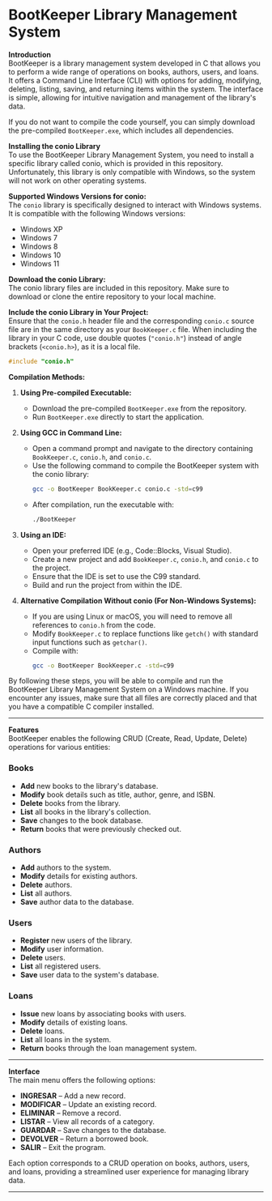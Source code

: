 # BootKeeper Library Management System

**Introduction**\
BootKeeper is a library management system developed in C that allows you to perform a wide range of operations on books, authors, users, and loans. It offers a Command Line Interface (CLI) with options for adding, modifying, deleting, listing, saving, and returning items within the system. The interface is simple, allowing for intuitive navigation and management of the library's data.

If you do not want to compile the code yourself, you can simply download the pre-compiled `BootKeeper.exe`, which includes all dependencies.

**Installing the conio Library**\
To use the BootKeeper Library Management System, you need to install a specific library called conio, which is provided in this repository. Unfortunately, this library is only compatible with Windows, so the system will not work on other operating systems.

**Supported Windows Versions for conio:**\
The `conio` library is specifically designed to interact with Windows systems. It is compatible with the following Windows versions:

- Windows XP
- Windows 7
- Windows 8
- Windows 10
- Windows 11

**Download the conio Library:**\
The conio library files are included in this repository. Make sure to download or clone the entire repository to your local machine.

**Include the conio Library in Your Project:**\
Ensure that the `conio.h` header file and the corresponding `conio.c` source file are in the same directory as your `BookKeeper.c` file. When including the library in your C code, use double quotes (`"conio.h"`) instead of angle brackets (`<conio.h>`), as it is a local file.

```c
#include "conio.h"
```

**Compilation Methods:**

1. **Using Pre-compiled Executable:**

   - Download the pre-compiled `BootKeeper.exe` from the repository.
   - Run `BootKeeper.exe` directly to start the application.

2. **Using GCC in Command Line:**

   - Open a command prompt and navigate to the directory containing `BookKeeper.c`, `conio.h`, and `conio.c`.
   - Use the following command to compile the BootKeeper system with the conio library:
     ```bash
     gcc -o BootKeeper BookKeeper.c conio.c -std=c99
     ```
   - After compilation, run the executable with:
     ```bash
     ./BootKeeper
     ```

3. **Using an IDE:**

   - Open your preferred IDE (e.g., Code::Blocks, Visual Studio).
   - Create a new project and add `BookKeeper.c`, `conio.h`, and `conio.c` to the project.
   - Ensure that the IDE is set to use the C99 standard.
   - Build and run the project from within the IDE.

4. **Alternative Compilation Without conio (For Non-Windows Systems):**

   - If you are using Linux or macOS, you will need to remove all references to `conio.h` from the code.
   - Modify `BookKeeper.c` to replace functions like `getch()` with standard input functions such as `getchar()`.
   - Compile with:
     ```bash
     gcc -o BootKeeper BookKeeper.c -std=c99
     ```

By following these steps, you will be able to compile and run the BootKeeper Library Management System on a Windows machine. If you encounter any issues, make sure that all files are correctly placed and that you have a compatible C compiler installed.

---

**Features**\
BootKeeper enables the following CRUD (Create, Read, Update, Delete) operations for various entities:

### Books

- **Add** new books to the library's database.
- **Modify** book details such as title, author, genre, and ISBN.
- **Delete** books from the library.
- **List** all books in the library's collection.
- **Save** changes to the book database.
- **Return** books that were previously checked out.

### Authors

- **Add** authors to the system.
- **Modify** details for existing authors.
- **Delete** authors.
- **List** all authors.
- **Save** author data to the database.

### Users

- **Register** new users of the library.
- **Modify** user information.
- **Delete** users.
- **List** all registered users.
- **Save** user data to the system's database.

### Loans

- **Issue** new loans by associating books with users.
- **Modify** details of existing loans.
- **Delete** loans.
- **List** all loans in the system.
- **Return** books through the loan management system.

---

**Interface**\
The main menu offers the following options:

- **INGRESAR** – Add a new record.
- **MODIFICAR** – Update an existing record.
- **ELIMINAR** – Remove a record.
- **LISTAR** – View all records of a category.
- **GUARDAR** – Save changes to the database.
- **DEVOLVER** – Return a borrowed book.
- **SALIR** – Exit the program.

Each option corresponds to a CRUD operation on books, authors, users, and loans, providing a streamlined user experience for managing library data.

---

